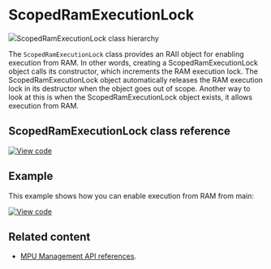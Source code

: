# ScopedRamExecutionLock

<span class="images">![](https://os.mbed.com/docs/mbed-os/v6.9/mbed-os-api-doxy/classmbed_1_1_scoped_ram_execution_lock.png)<span>ScopedRamExecutionLock class hierarchy</span></span>

The `ScopedRamExecutionLock` class provides an RAII object for enabling execution from RAM. In other words, creating a ScopedRamExecutionLock object calls its constructor, which increments the RAM execution lock. The ScopedRamExecutionLock object automatically releases the RAM execution lock in its destructor when the object goes out of scope. Another way to look at this is when the ScopedRamExecutionLock object exists, it allows execution from RAM.

## ScopedRamExecutionLock class reference

[![View code](https://www.mbed.com/embed/?type=library)](http://os.mbed.com/docs/v6.9/mbed-os-api-doxy/classmbed_1_1_scoped_ram_execution_lock.html)

## Example

This example shows how you can enable execution from RAM from main:

[![View code](https://www.mbed.com/embed/?url=https://github.com/ARMmbed/mbed-os-snippet-ScopedRamExecutionLock/tree/v6.9)](https://github.com/ARMmbed/mbed-os-snippet-ScopedRamExecutionLock/blob/v6.9/main.cpp)

## Related content

- [MPU Management API references](mpu-management.html).
